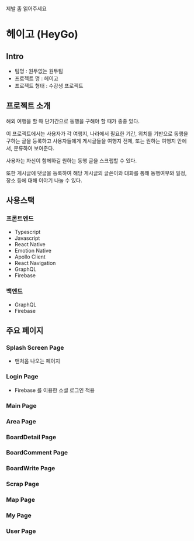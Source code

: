 제발 좀 읽어주세요

# 헤이고 (HeyGo)

## Intro

- 팀명 : 원두없는 원두팀
- 프로젝트 명 : 헤이고
- 프로젝트 형태 : 수강생 프로젝트

## 프로젝트 소개

해외 여행을 할 때 단기간으로 동행을 구해야 할 때가 종종 있다.

이 프로젝트에서는 사용자가 각 여행지, 나라에서 필요한 기간, 위치를 기반으로 동행을 구하는 글을 등록하고 사용자들에게 게시글들을 여행지 전체, 또는 원하는 여행지 안에서, 분류하여 보여준다.

사용자는 자신이 함께하길 원하는 동행 글을 스크랩할 수 있다.

또한 게시글에 댓글을 등록하여 해당 게시글의 글쓴이와 대화를 통해 동행여부와 일정, 장소 등에 대해 이야기 나눌 수 있다.

## 사용스택

### 프론트엔드

- Typescript
- Javascript
- React Native
- Emotion Native
- Apollo Client
- React Navigation
- GraphQL
- Firebase

### 백엔드

- GraphQL
- Firebase

## 주요 페이지

### Splash Screen Page

- 맨처음 나오는 페이지

### Login Page

- Firebase 를 이용한 소셜 로그인 적용

### Main Page

### Area Page

### BoardDetail Page

### BoardComment Page

### BoardWrite Page

### Scrap Page

### Map Page

### My Page

### User Page
